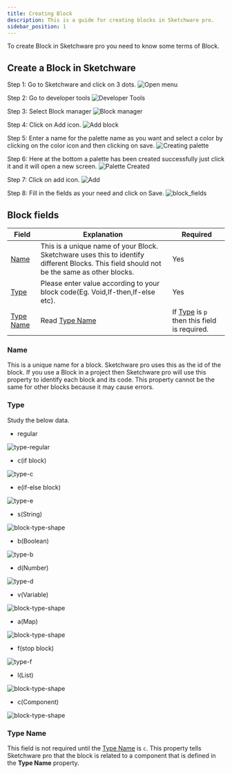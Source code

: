 ```yaml
---
title: Creating Block
description: This is a guide for creating blocks in Sketchware pro.
sidebar_position: 1
---
```

To create Block in Sketchware pro you need to know some terms of Block.

## Create a Block in Sketchware
Step 1: Go to Sketchware and click on 3 dots.
![Open menu](assets/Open-menu.jpg)

Step 2: Go to developer tools
![Developer Tools](assets/developer-tools.jpg)

Step 3: Select Block manager
![Block manager](assets/block-manager.jpg)

Step 4: Click on Add icon.
![Add block](assets/Add-block.jpg)

Step 5: Enter a name for the palette name as you want and select a color by clicking on the color icon and then clicking on save.
![Creating palette](assets/creating-palette2.jpg)

Step 6: Here at the bottom a palette has been created successfully just click it and it will open a new screen.
![Palette Created](assets/palette-created2.jpg)

Step 7: Click on add icon.
![Add](assets/add_block_icon.jpg)

Step 8: Fill in the fields as your need and click on Save.
![block_fields](assets/block_fields.jpg)

## Block fields
| Field | Explanation | Required |
| --- | --- | --- |
| [Name](#name) | This is a unique name of your Block. Sketchware uses this to identify different Blocks. This field should not be the same as other blocks. | Yes |
| [Type](#type) | Please enter value according to your block code(Eg. Void,If-then,If-else etc). | Yes |
| [Type Name](#type-name) | Read [Type Name](#type-name) | If [Type](#type) is `p` then this field is required. |

### Name
This is a unique name for a block. Sketchware pro uses this as the id of the block. If you use a Block in a project then Sketchware pro will use this property to identify each block and its code. This property cannot be the same for other blocks because it may cause errors.
### Type
Study the below data.
- regular

![type-regular](assets/block-shapes/type-regular.png)
- c(if block)

![type-c](assets/block-shapes/type-c.png)
- e(if-else block)

![type-e](assets/block-shapes/type-e.png)
- s(String)

![block-type-shape](assets/block-shapes/type-string.png)
- b(Boolean)

![type-b](assets/block-shapes/type-b.png)
- d(Number)

![type-d](assets/block-shapes/type-d.png)
- v(Variable)

![block-type-shape](assets/block-shapes/type-string.png)
- a(Map)

![block-type-shape](assets/block-shapes/type-string.png)
- f(stop block)

![type-f](assets/block-shapes/type-f.png)
- l(List)

![block-type-shape](assets/block-shapes/type-string.png)
- c(Component)

![block-type-shape](assets/block-shapes/type-string.png)

### Type Name
This field is not required until the [Type Name](#type-name) is `c`.
This property tells Sketchware pro that the block is related to a component that is defined in the **Type Name** property.
